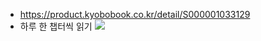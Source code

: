 - https://product.kyobobook.co.kr/detail/S000001033129
- 하루 한 챕터씩 읽기 
![](https://contents.kyobobook.co.kr/sih/fit-in/458x0/pdt/9788966263370.jpg)